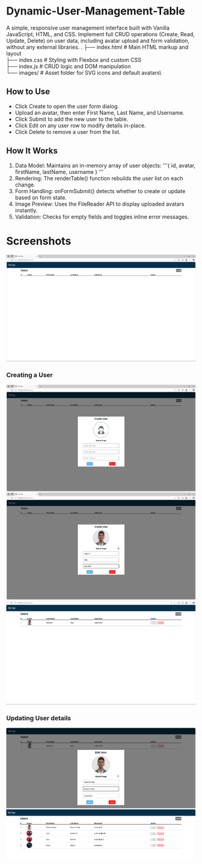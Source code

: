 # <b>Dynamic-User-Management-Table </b>
A simple, responsive user management interface built with Vanilla JavaScript, HTML, and CSS. Implement full CRUD operations (Create, Read, Update, Delete) on user data, including avatar upload and form validation, without any external libraries.
.
├── index.html          # Main HTML markup and layout\
├── index.css           # Styling with Flexbox and custom CSS\
├── index.js            # CRUD logic and DOM manipulation\
└── images/             # Asset folder for SVG icons and default avatars\

## <b>How to Use</b>
* Click Create to open the user form dialog.
* Upload an avatar, then enter First Name, Last Name, and Username.
* Click Submit to add the new user to the table.
* Click Edit on any user row to modify details in-place.
* Click Delete to remove a user from the list.

## <b> How It Works</b>
1. Data Model: Maintains an in-memory array of user objects: 
'''{ id, avatar, firstName, lastName, username }
'''
3. Rendering: The renderTable() function rebuilds the user list on each change.
4. Form Handling: onFormSubmit() detects whether to create or update based on form state.
5. Image Preview: Uses the FileReader API to display uploaded avatars instantly.
6. Validation: Checks for empty fields and toggles inline error messages.

# <b> Screenshots </b>
![image_alt](https://github.com/sabarishraja/Dynamic-User-Management-Table/blob/main/images/Output%20images/Screenshot%202025-05-13%20005727.png)
### Creating a User
![image_alt](https://github.com/sabarishraja/Dynamic-User-Management-Table/blob/main/images/Output%20images/Screenshot%202025-05-13%20005733.png)
![image_alt](https://github.com/sabarishraja/Dynamic-User-Management-Table/blob/main/images/Output%20images/Screenshot%202025-05-13%20005755.png)
![image_alt](https://github.com/sabarishraja/Dynamic-User-Management-Table/blob/main/images/Output%20images/Screenshot%202025-05-13%20005810.png)
### Updating User details
![image_alt](https://github.com/sabarishraja/Dynamic-User-Management-Table/blob/main/images/Output%20images/Screenshot%202025-05-13%20005828.png)
![image_alt](https://github.com/sabarishraja/Dynamic-User-Management-Table/blob/main/images/Output%20images/Screenshot%202025-05-13%20010026.png)
